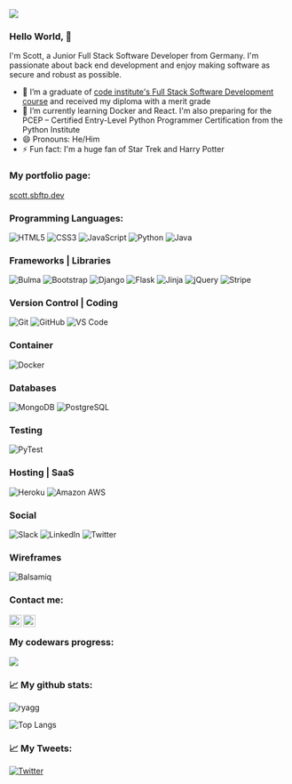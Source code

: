 <div>
         <img src="https://res.cloudinary.com/psbgbp/image/upload/t_profile_cover/v1647086047/profile/back_cover_iqmfe5.webp"/>
                    </div>
                    
### Hello World, 👋

I'm Scott, a Junior Full Stack Software Developer from Germany. I'm passionate about back end development and enjoy making software as secure and robust as possible.

- 🔭 I’m a graduate of <a href="https://codeinstitute.net/de/full-stack-software-development-diploma/">code institute's Full Stack Software Development course</a> and received my diploma with a merit grade
- 🌱 I’m currently learning Docker and React. I'm also preparing for the PCEP – Certified Entry-Level Python Programmer Certification from the Python  Institute
- 😄 Pronouns: He/Him
- ⚡ Fun fact: I'm a huge fan of Star Trek and Harry Potter

### My portfolio page:
[scott.sbftp.dev](https://scott.sbftp.dev/)

### Programming Languages:
![HTML5](https://img.shields.io/badge/-HTML5-E34F26?style=plastic&logo=html5&logoColor=white)
![CSS3](https://img.shields.io/badge/-CSS3-1572B6?style=plastic&logo=css3)
![JavaScript](https://img.shields.io/badge/-JavaScript-181717?style=plastic&logo=javascript)
![Python](https://img.shields.io/badge/-Python-1e415e?style=plastic&logo=Python&logoColor=ffe873)
![Java](https://img.shields.io/badge/-Java-e40000?&style=plastic&logo=java&logoColor=fff)

### Frameworks | Libraries
![Bulma](https://img.shields.io/badge/-Bulma-181717?style=plastic&logo=bulma)
![Bootstrap](https://img.shields.io/badge/-Bootstrap-563D7C?style=plastic&logo=bootstrap&logoColor=fff)
![Django](https://img.shields.io/badge/-Django-0c4b33?style=plastic&logo=Django)
![Flask](https://img.shields.io/badge/-Flask-181717?style=plastic&logo=flask)
![Jinja](https://img.shields.io/badge/Jinja%20-%23000000.svg?&style=plastic&logo=Jinja&logoColor=B41717)
![jQuery](https://img.shields.io/badge/-jQuery-0769ad?style=plastic&logo=jquery&logoColor=78cff5)
![Stripe](https://img.shields.io/badge/-Stripe-646EDE?style=plastic&logo=html5&logoColor=fff)

### Version Control | Coding
![Git](https://img.shields.io/badge/-Git-181717?style=plastic&logo=git)
![GitHub](https://img.shields.io/badge/-GitHub-181717?style=plastic&logo=github)
![VS Code](https://img.shields.io/badge/-VS%20Code-007ACC?style=plastic&logo=visual-studio-code)

### Container
![Docker](https://img.shields.io/badge/-Docker-181717?style=plastic&logo=docker)

### Databases
![MongoDB](https://img.shields.io/badge/-MongoDB-181717?style=plastic&logo=mongodb)
![PostgreSQL](https://img.shields.io/badge/-PostgreSQL-32668f?style=plastic&logo=postgresql&logoColor=fff)

### Testing
![PyTest](https://img.shields.io/badge/-Pytest-696969?style=plastic&logo=pytest)

### Hosting | SaaS
![Heroku](https://img.shields.io/badge/-Heroku-430098?style=plastic&logo=heroku)
![Amazon AWS](https://img.shields.io/badge/-Amazon%20AWS-232f3e?style=plastic&logo=amazon-aws&logoColor=eb912d)

### Social
![Slack](https://img.shields.io/badge/-Slack-4a154b?style=plastic&logo=slack)
![LinkedIn](https://img.shields.io/badge/-LinkedIn-0a66c2?style=plastic&logo=linkedin)
![Twitter](https://img.shields.io/badge/-Twitter-181717?style=plastic&logo=twitter)

### Wireframes
![Balsamiq](https://img.shields.io/badge/Balsamiq%20-%23A60000.svg?&style=plastic&logo=Balsamiq&logoColor=FFFFFF)

### Contact me:
<a href="https://twitter.com/scottboening">
  <img align="left" alt="Scott Boening | Twitter" width="22px" src="https://raw.githubusercontent.com/peterthehan/peterthehan/master/assets/twitter.svg" />
</a>
<a href="https://www.linkedin.com/in/scott-boening-junior-software-developer/">
  <img align="left" alt="Scott's LinkedIn" width="22px" src="https://raw.githubusercontent.com/peterthehan/peterthehan/master/assets/linkedin.svg" />
</a>

<br />

### My codewars progress:

<img src="https://www.codewars.com/users/Ryagg/badges/small"/>

### 📈 My github stats:

<p align="left"> 
<img src="https://github-readme-stats.vercel.app/api?username=ryagg&show_icons=true&theme=nord" alt="ryagg" />
  
![Top Langs](https://github-readme-stats.vercel.app/api/top-langs/?username=ryagg&hide=TeX&layout=compact&theme=nord) 
  <br />

 
### 📈 My Tweets:


[![Twitter](https://github-readme-twitter.gazf.vercel.app/api?id=scottboening&layout=wide)](https://twitter.com/scottboening)
